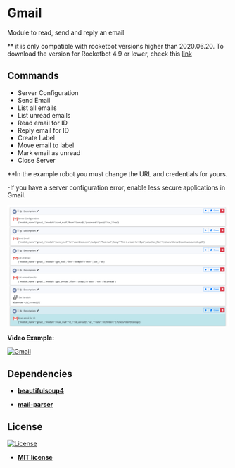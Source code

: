 # Gmail
Module to read, send and reply an email

** it is only compatible with rocketbot versions higher than 2020.06.20. To download the version for Rocketbot 4.9 or lower, check this <a href="https://github.com/rocketbot-cl/gmail_/releases/tag/4.9">link</a>

## Commands

<ul id="commands_readme">
    <li>Server Configuration</li>
    <li>Send Email</li>
    <li>List all emails</li>
    <li>List unread emails</li>
    <li>Read email for ID</li>
    <li>Reply email for ID</li>
    <li>Create Label</li>
    <li>Move email to label</li>
    <li>Mark email as unread</li>
    <li>Close Server</li>
</ul>

**In the example robot you must change the URL and credentials for yours.

-If you have a server configuration error, enable less secure applications in Gmail.


![alt text](https://raw.githubusercontent.com/rocketbot-cl/Gmail/master/example/gmail.png)

<strong>Video Example:</strong>

[![Gmail](https://img.youtube.com/vi/KfuoJhmX83o/0.jpg)](https://www.youtube.com/watch?v=KfuoJhmX83o "Gmail")


<h2>Dependencies</h2>

<ul>
  <li>
    <strong>
      <a href="https://pypi.org/project/beautifulsoup4/">beautifulsoup4</a>
    </strong> 
  </li>  
</ul>  

<ul>
  <li>
    <strong>
      <a href="https://pypi.org/project/mail-parser/">mail-parser</a>
    </strong> 
  </li>  
</ul>  

<h2>License</h2>

<p><a href="http://badges.mit-license.org" rel="nofollow"><img src="https://camo.githubusercontent.com/107590fac8cbd65071396bb4d04040f76cde5bde/687474703a2f2f696d672e736869656c64732e696f2f3a6c6963656e73652d6d69742d626c75652e7376673f7374796c653d666c61742d737175617265" alt="License" data-canonical-src="http://img.shields.io/:license-mit-blue.svg?style=flat-square" style="max-width:100%;"></a></p>

<ul>
  <li><strong><a href="http://opensource.org/licenses/mit-license.php" rel="nofollow">MIT license</a></strong></li>
</ul>  
